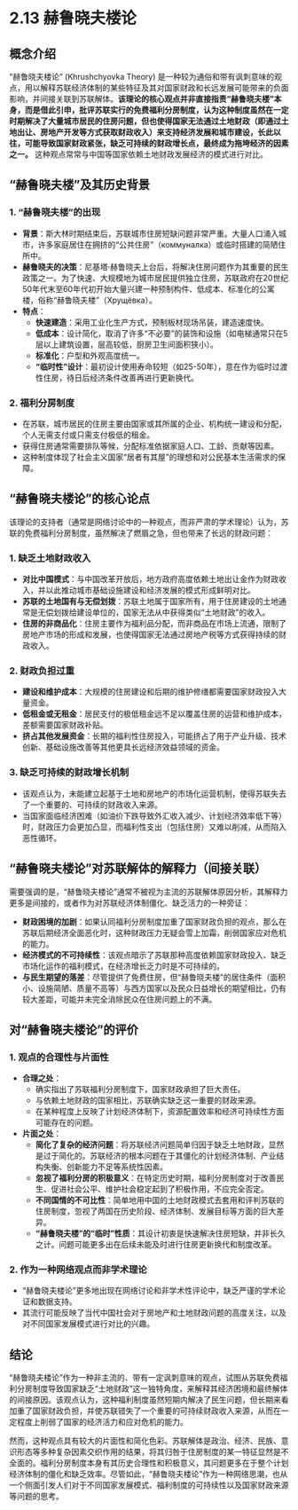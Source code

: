 # 2.13 赫鲁晓夫楼论

## 概念介绍

“赫鲁晓夫楼论” (Khrushchyovka Theory) 是一种较为通俗和带有讽刺意味的观点，用以解释苏联经济体制的某些特征及其对国家财政和长远发展可能带来的负面影响，并间接关联到苏联解体。**该理论的核心观点并非直接指责“赫鲁晓夫楼”本身，而是借此引申，批评苏联实行的免费福利分房制度，认为这种制度虽然在一定时期解决了大量城市居民的住房问题，但也使得国家无法通过土地财政（即通过土地出让、房地产开发等方式获取财政收入）来支持经济发展和城市建设，长此以往，可能导致国家财政紧张，缺乏可持续的财政增长点，最终成为拖垮经济的因素之一。** 这种观点常常与中国等国家依赖土地财政发展经济的模式进行对比。

## “赫鲁晓夫楼”及其历史背景

### 1. “赫鲁晓夫楼”的出现

*   **背景**：斯大林时期结束后，苏联城市住房短缺问题非常严重。大量人口涌入城市，许多家庭居住在拥挤的“公共住房”（коммуналка）或临时搭建的简陋住所中。
*   **赫鲁晓夫的决策**：尼基塔·赫鲁晓夫上台后，将解决住房问题作为其重要的民生政策之一。为了快速、大规模地为城市居民提供独立住房，苏联政府在20世纪50年代末至60年代初开始大量兴建一种预制构件、低成本、标准化的公寓楼，俗称“赫鲁晓夫楼”（Хрущёвка）。
*   **特点**：
    *   **快速建造**：采用工业化生产方式，预制板材现场吊装，建造速度快。
    *   **低成本**：设计简化，取消了许多“不必要”的装饰和设施（如电梯通常只在5层以上建筑设置，层高较低，厨房卫生间面积狭小）。
    *   **标准化**：户型和外观高度统一。
    *   **“临时性”设计**：最初设计使用寿命较短（如25-50年），意在作为临时过渡性住房，待日后经济条件改善再进行更新换代。

### 2. 福利分房制度

*   在苏联，城市居民的住房主要由国家或其所属的企业、机构统一建设和分配，个人无需支付或只需支付极低的租金。
*   获得住房通常需要排队等候，分配标准依据家庭人口、工龄、贡献等因素。
*   这种制度体现了社会主义国家“居者有其屋”的理想和对公民基本生活需求的保障。

## “赫鲁晓夫楼论”的核心论点

该理论的支持者（通常是网络讨论中的一种观点，而非严肃的学术理论）认为，苏联的免费福利分房制度，虽然解决了燃眉之急，但也带来了长远的财政问题：

### 1. 缺乏土地财政收入

*   **对比中国模式**：与中国改革开放后，地方政府高度依赖土地出让金作为财政收入，并以此推动城市基础设施建设和经济发展的模式形成鲜明对比。
*   **苏联的土地国有与无偿划拨**：苏联土地属于国家所有，用于住房建设的土地通常是无偿划拨给建设单位的，国家无法从中获得类似“土地财政”的收入。
*   **住房的非商品化**：住房主要作为福利品分配，而非商品在市场上流通，限制了房地产市场的形成和发展，也使得国家无法通过房地产税等方式获得持续的财政收入。

### 2. 财政负担过重

*   **建设和维护成本**：大规模的住房建设和后期的维护修缮都需要国家财政投入大量资金。
*   **低租金或无租金**：居民支付的极低租金远不足以覆盖住房的运营和维护成本，差额需要国家财政补贴。
*   **挤占其他发展资金**：长期的福利性住房投入，可能挤占了用于产业升级、技术创新、基础设施改善等其他更具长远经济效益领域的资金。

### 3. 缺乏可持续的财政增长机制

*   该观点认为，未能建立起基于土地和房地产的市场化运营机制，使得苏联失去了一个重要的、可持续的财政收入来源。
*   当国家面临经济困难（如油价下跌导致外汇收入减少、计划经济效率低下等）时，财政压力会更加凸显，而福利性支出（包括住房）又难以削减，从而陷入恶性循环。

## “赫鲁晓夫楼论”对苏联解体的解释力（间接关联）

需要强调的是，“赫鲁晓夫楼论”通常不被视为主流的苏联解体原因分析，其解释力更多是间接的，或者作为对苏联经济体制僵化、缺乏活力的一种旁证：

*   **财政困境的加剧**：如果认同福利分房制度加重了国家财政负担的观点，那么在苏联后期经济全面恶化时，这种财政压力无疑会雪上加霜，削弱国家应对危机的能力。
*   **经济模式的不可持续性**：该观点暗示了苏联那种高度依赖国家财政投入、缺乏市场化运作的福利模式，在经济增长乏力时是不可持续的。
*   **与民生期望的落差**：尽管提供了免费住房，但“赫鲁晓夫楼”的居住条件（面积小、设施简陋、质量不高等）与西方国家以及民众日益增长的期望相比，仍有较大差距，可能并未完全消除民众在住房问题上的不满。

## 对“赫鲁晓夫楼论”的评价

### 1. 观点的合理性与片面性

*   **合理之处**：
    *   确实指出了苏联福利分房制度下，国家财政承担了巨大责任。
    *   与依赖土地财政的国家相比，苏联确实缺乏这一重要的财政来源。
    *   在某种程度上反映了计划经济体制下，资源配置效率和经济可持续性方面可能存在的问题。
*   **片面之处**：
    *   **简化了复杂的经济问题**：将苏联经济问题简单归因于缺乏土地财政，显然是过于简化的。苏联经济的根本问题在于其僵化的计划经济体制、产业结构失衡、创新能力不足等系统性因素。
    *   **忽视了福利分房的积极意义**：在特定历史时期，福利分房制度对于改善民生、促进社会公平、维护社会稳定起到了积极作用，不应完全否定。
    *   **不同国情的不可比性**：简单地用中国的土地财政模式去套用和评判苏联的住房制度，忽视了两国在历史阶段、经济体制、发展目标等方面的巨大差异。
    *   **“赫鲁晓夫楼”的“临时”性质**：其设计初衷是快速解决住房短缺，并非长久之计。问题可能更多出在后续未能及时进行住房更新换代和制度改革。

### 2. 作为一种网络观点而非学术理论

*   “赫鲁晓夫楼论”更多地出现在网络讨论和非学术性评论中，缺乏严谨的学术论证和数据支持。
*   其流行可能反映了当代中国社会对于房地产和土地财政问题的高度关注，以及对不同国家发展模式进行对比的兴趣。

## 结论

“赫鲁晓夫楼论”作为一种非主流的、带有一定讽刺意味的观点，试图从苏联免费福利分房制度导致国家缺乏“土地财政”这一独特角度，来解释其经济困境和最终解体的间接原因。该观点认为，这种福利制度虽然短期内解决了民生问题，但长期来看加重了国家财政负担，并使苏联错失了一个重要的可持续财政收入来源，从而在一定程度上削弱了国家的经济活力和应对危机的能力。

然而，这种观点具有较大的片面性和简化色彩。苏联解体是政治、经济、民族、意识形态等多种复杂因素交织作用的结果，将其归咎于住房制度的某一特征显然是不全面的。福利分房制度本身有其历史合理性和积极意义，其问题更多在于整个计划经济体制的僵化和缺乏效率。尽管如此，“赫鲁晓夫楼论”作为一种网络思潮，也从一个侧面引发人们对于不同国家发展模式、福利制度的可持续性以及国家财政来源等问题的思考。